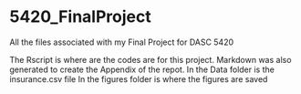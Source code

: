 # 5420_FinalProject
All the files associated with my Final Project for DASC 5420

The Rscript is where are the codes are for this project. Markdown was also generated to create the Appendix of the repot.
In the Data folder is the insurance.csv file
In the figures folder is where the figures are saved
